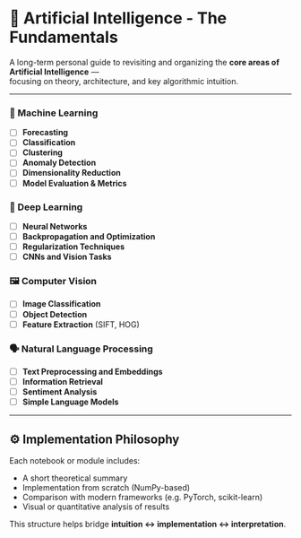 # 🧠 Artificial Intelligence - The Fundamentals

A long-term personal guide to revisiting and organizing the **core areas of Artificial Intelligence** —  
focusing on theory, architecture, and key algorithmic intuition.

---

### 🧠 Machine Learning
- [ ] **Forecasting**
- [ ] **Classification**
- [ ] **Clustering**
- [ ] **Anomaly Detection**
- [ ] **Dimensionality Reduction**
- [ ] **Model Evaluation & Metrics**

### 🧩 Deep Learning
- [ ] **Neural Networks**
- [ ] **Backpropagation and Optimization**
- [ ] **Regularization Techniques**
- [ ] **CNNs and Vision Tasks**

### 🖼️ Computer Vision
- [ ] **Image Classification**
- [ ] **Object Detection**
- [ ] **Feature Extraction** (SIFT, HOG)

### 🗣️ Natural Language Processing
- [ ] **Text Preprocessing and Embeddings**
- [ ] **Information Retrieval**
- [ ] **Sentiment Analysis**
- [ ] **Simple Language Models**

---

## ⚙️ Implementation Philosophy

Each notebook or module includes:
- A short theoretical summary  
- Implementation from scratch (NumPy-based)  
- Comparison with modern frameworks (e.g. PyTorch, scikit-learn)  
- Visual or quantitative analysis of results  

This structure helps bridge **intuition ↔ implementation ↔ interpretation**.
